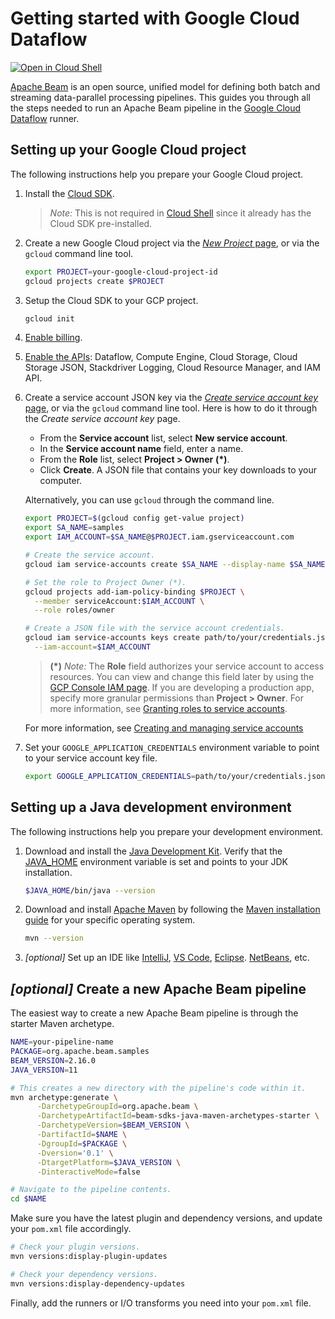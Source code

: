 # Getting started with Google Cloud Dataflow

[![Open in Cloud Shell](http://gstatic.com/cloudssh/images/open-btn.svg)](https://console.cloud.google.com/cloudshell/editor)

[Apache Beam](https://beam.apache.org/)
is an open source, unified model for defining both batch and streaming data-parallel processing pipelines.
This guides you through all the steps needed to run an Apache Beam pipeline in the
[Google Cloud Dataflow](https://cloud.google.com/dataflow) runner.

## Setting up your Google Cloud project

The following instructions help you prepare your Google Cloud project.

1. Install the [Cloud SDK](https://cloud.google.com/sdk/docs/).
   > *Note:* This is not required in
   > [Cloud Shell](https://console.cloud.google.com/cloudshell/editor)
   > since it already has the Cloud SDK pre-installed.

1. Create a new Google Cloud project via the
   [*New Project* page](https://console.cloud.google.com/projectcreate),
   or via the `gcloud` command line tool.

   ```sh
   export PROJECT=your-google-cloud-project-id
   gcloud projects create $PROJECT
   ```

1. Setup the Cloud SDK to your GCP project.

   ```sh
   gcloud init
   ```

1. [Enable billing](https://cloud.google.com/billing/docs/how-to/modify-project).

1. [Enable the APIs](https://console.cloud.google.com/flows/enableapi?apiid=dataflow,compute_component,storage_component,storage_api,logging,cloudresourcemanager.googleapis.com,iam.googleapis.com):
   Dataflow, Compute Engine, Cloud Storage, Cloud Storage JSON,
   Stackdriver Logging, Cloud Resource Manager, and IAM API.

1. Create a service account JSON key via the
   [*Create service account key* page](https://console.cloud.google.com/apis/credentials/serviceaccountkey),
   or via the `gcloud` command line tool.
   Here is how to do it through the *Create service account key* page.

   * From the **Service account** list, select **New service account**.
   * In the **Service account name** field, enter a name.
   * From the **Role** list, select **Project > Owner** **(*)**.
   * Click **Create**. A JSON file that contains your key downloads to your computer.

   Alternatively, you can use `gcloud` through the command line.

   ```sh
   export PROJECT=$(gcloud config get-value project)
   export SA_NAME=samples
   export IAM_ACCOUNT=$SA_NAME@$PROJECT.iam.gserviceaccount.com

   # Create the service account.
   gcloud iam service-accounts create $SA_NAME --display-name $SA_NAME

   # Set the role to Project Owner (*).
   gcloud projects add-iam-policy-binding $PROJECT \
     --member serviceAccount:$IAM_ACCOUNT \
     --role roles/owner

   # Create a JSON file with the service account credentials.
   gcloud iam service-accounts keys create path/to/your/credentials.json \
     --iam-account=$IAM_ACCOUNT
   ```

   > **(*)** *Note:* The **Role** field authorizes your service account to access resources.
   > You can view and change this field later by using the
   > [GCP Console IAM page](https://console.cloud.google.com/iam-admin/iam).
   > If you are developing a production app, specify more granular permissions than **Project > Owner**.
   > For more information, see
   > [Granting roles to service accounts](https://cloud.google.com/iam/docs/granting-roles-to-service-accounts).

   For more information, see
   [Creating and managing service accounts](https://cloud.google.com/iam/docs/creating-managing-service-accounts)

1. Set your `GOOGLE_APPLICATION_CREDENTIALS` environment variable to point to your service account key file.

   ```sh
   export GOOGLE_APPLICATION_CREDENTIALS=path/to/your/credentials.json
   ```

## Setting up a Java development environment

The following instructions help you prepare your development environment.

1. Download and install the
   [Java Development Kit](https://adoptopenjdk.net/?variant=openjdk11&jvmVariant=openj9).
   Verify that the
   [JAVA_HOME](https://docs.oracle.com/javase/8/docs/technotes/guides/troubleshoot/envvars001.html)
   environment variable is set and points to your JDK installation.

   ```sh
   $JAVA_HOME/bin/java --version
   ```

1. Download and install
   [Apache Maven](http://maven.apache.org/download.cgi)
   by following the
   [Maven installation guide](http://maven.apache.org/install.html)
   for your specific operating system.

   ```sh
   mvn --version
   ```

1. *[optional]* Set up an IDE like
   [IntelliJ](https://www.jetbrains.com/idea/),
   [VS Code](https://code.visualstudio.com),
   [Eclipse](https://www.eclipse.org/ide/).
   [NetBeans](https://netbeans.org),
   etc.

## *[optional]* Create a new Apache Beam pipeline

The easiest way to create a new Apache Beam pipeline is through the starter Maven archetype.

```sh
NAME=your-pipeline-name
PACKAGE=org.apache.beam.samples
BEAM_VERSION=2.16.0
JAVA_VERSION=11

# This creates a new directory with the pipeline's code within it.
mvn archetype:generate \
      -DarchetypeGroupId=org.apache.beam \
      -DarchetypeArtifactId=beam-sdks-java-maven-archetypes-starter \
      -DarchetypeVersion=$BEAM_VERSION \
      -DartifactId=$NAME \
      -DgroupId=$PACKAGE \
      -Dversion='0.1' \
      -DtargetPlatform=$JAVA_VERSION \
      -DinteractiveMode=false

# Navigate to the pipeline contents.
cd $NAME
```

Make sure you have the latest plugin and dependency versions,
and update your `pom.xml` file accordingly.

```sh
# Check your plugin versions.
mvn versions:display-plugin-updates

# Check your dependency versions.
mvn versions:display-dependency-updates
```

Finally, add the runners or I/O transforms you need into your `pom.xml` file.

